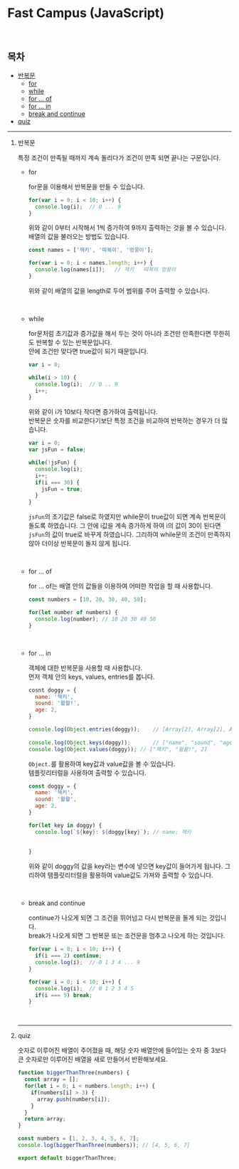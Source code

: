 # Fast Campus (JavaScript)

<br/>

## 목차

- [반복문](#repeat)
  - [for](#for)
  - [while](#while)
  - [for ... of](#of)
  - [for ... in](#in)
  - [break and continue](#break)
- [quiz](#quiz)

---

1. 반복문<a id="repeat"></a>

   특정 조건이 만족될 때까지 계속 돌리다가 조건이 만족 되면 끝나는 구문입니다.

   - for<a id="for"></a>

     for문을 이용해서 반복문을 만들 수 있습니다.

     ```javascript
     for(var i = 0; i < 10; i++) {
       console.log(i);	// 0 ... 9
     }
     ```

     위와 같이 0부터 시작해서 1씩 증가하여 9까지 출력하는 것을 볼 수 있습니다.<br/>배열의 값을 불러오는 방법도 있습니다.

     ```javascript
     const names = ['잭키', '따복이', '멍뭉이'];
     
     for(var i = 0; i < names.length; i++) {
       console.log(names[i]);	// 잭키	따복이	멍뭉이
     }
     ```

     위와 같이 배열의 값을 length로 두어 범위를 주어 출력할 수 있습니다.

     <br/>

   - while<a id="while"></a>

     for문처럼 초기값과 증가값을 해서 두는 것이 아니라 조건만 만족한다면 무한히도 반복할 수 있는 반복문입니다.<br/>안에 조건만 맞다면 true값이 되기 때문입니다.

     ```javascript
     var i = 0;
     
     while(i > 10) {
       console.log(i);	// 0 .. 9
       i++;
     }
     ```

     위와 같이 i가 10보다 작다면 증가하여 출력됩니다.<br/>반복문은 숫자를 비교한다기보단 특정 조건을 비교하여 반복하는 경우가 더 많습니다.

     ```javascript
     var i = 0;
     var jsFun = false;
     
     while(!jsFun) {
       console.log(i);
       i++;
       if(i === 30) {
         jsFun = true;
       }
     }
     ```

     <code>jsFun</code>의 초기값은 false로 하였지만 while문이 true값이 되면 계속 반복문이 돌도록 하였습니다. 그 안에 i값을 계속 증가하게 하여 i의 값이 30이 된다면 <code>jsFun</code>의 값이 true로 바꾸게 하였습니다. 그리하여 while문의 조건이 만족하지 않아 더이상 반복문이 돌지 않게 됩니다.

     <br/>

   - for ... of<a id="of"></a>

     for ... of는 배열 안의 값들을 이용하여 어떠한 작업을 할 때 사용합니다.

     ```javascript
     const numbers = [10, 20, 30, 40, 50];
     
     for(let number of numbers) {
       console.log(number);	// 10 20 30 40 50
     }
     ```

     <br/>

   - for ... in<a id="in"></a>

     객체에 대한 반복문을 사용할 때 사용합니다.<br/>먼저 객체 안의 keys, values, entries를 봅니다.

     ```javascript
     cosnt doggy = {
       name: '잭키',
       sound: '왈왈!',
       age: 2,
     }
     
     console.log(Object.entries(doggy));	// [Array[2], Array[2], Array[2]]
     																		// doggy안의 객체의 key와 value 모두를 가져옵니다.
     console.log(Object.keys(doggy));		// ["name", "sound", "age"]
     console.log(Object.values(doggy));	// ["잭키", "왈왈!", 2]
     ```

     <code>Object.</code>를 활용하여 key값과 value값을 볼 수 있습니다.<br/>템플릿리터럴을 사용하여 출력할 수 있습니다.

     ```javascript
     const doggy = {
       name: '잭키',
       sound: '왈왈',
       age: 2,
     }
     
     for(let key in doggy) {
       console.log(`${key}: ${doggy[key}`);	// name: 잭키
       																			// sound: 왈왈
     																				// age: 2
     }
     ```

     위와 같이 doggy의 값을 key라는 변수에 넣으면 key값이 들어가게 됩니다. 그리하여 템플릿리터럴을 활용하여 value값도 가져와 출력할 수 있습니다.

     <br/>

   - break and continue<a id="break"></a>

     continue가 나오게 되면 그 조건을 뛰어넘고 다시 반복문을 돌게 되는 것입니다.<br/>break가 나오게 되면 그 반복문 또는 조건문을 멈추고 나오게 하는 것입니다.

     ```javascript
     for(var i = 0; i < 10; i++) {
       if(i === 2) continue;
       console.log(i);	// 0 1 3 4 ... 9
     }
     
     for(var i = 0; i < 10; i++) {
       console.log(i);	// 0 1 2 3 4 5
       if(i === 5) break;
     }
     ```

   <br/>

   ---

2. quiz<a id="quiz"></a>

   숫자로 이루어진 배열이 주어졌을 때, 해당 숫자 배열안에 들어있는 숫자 중 3보다 큰 숫자로만 이루어진 배열을 새로 만들어서 반환해보세요.

   ```javascript
   function biggerThanThree(numbers) {
     const array = [];
     for(let i = 0; i < numbers.length; i++) {
       if(numbers[i] > 3) {
         array.push(numbers[i]);
       }
     }
     return array;
   }
   
   const numbers = [1, 2, 3, 4, 5, 6, 7];
   console.log(biggerThanThree(numbers)); // [4, 5, 6, 7]
   
   export default biggerThanThree;
   ```